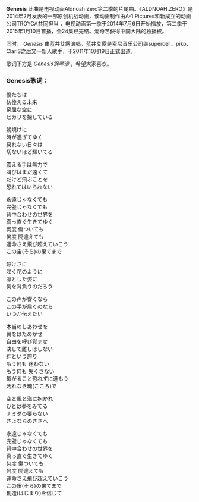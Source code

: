 

**Genesis** 此曲是电视动画Aldnoah
Zero第二季的片尾曲。《ALDNOAH.ZERO》是2014年2月发表的一部原创机战动画，该动画制作由A-1
Pictures和新成立的动画公司TROYCA共同担当
，电视动画第一季于2014年7月6日开始播放，第二季于2015年1月10日首播，全24集已完结。爱奇艺获得中国大陆的独播权。

同时， _Genesis_
由蓝井艾露演唱。蓝井艾露是索尼音乐公司继supercell、piko、ClariS之后又一新人歌手，于2011年10月19日正式出道。

歌词下方是 _Genesis钢琴谱_ ，希望大家喜欢。

### Genesis歌词：

僕たちは  
彷徨える未来  
窮屈な空に  
ヒカリを探している

朝焼けに  
時が過ぎてゆく  
戻れない日々は  
切ないほど輝いてる

震える手は無力で  
叫びはまだ遠くて  
だけど飛ぶことを  
恐れてはいられない

永遠じゃなくても  
完璧じゃなくても  
背中合わせの世界を  
真っ直ぐ生きてゆく  
何度 傷ついても  
何度 間違えても  
運命さえ飛び超えていこう  
この宙(そら)の果てまで

静けさに  
咲く花のように  
凛とした姿に  
何を背負うのだろう

この声が響くなら  
この手が届くのなら  
いつか伝えたい

本当のしあわせを  
翼をはためかせ  
自由を呼び覚ませ  
決して離しはしない  
絆という誇り  
もう何も 迷わない  
もう何も 失くさない  
繋がること恐れずに進もう  
汚れなき魂(こころ)で

空と風と海に抱かれ  
ひとは夢をみてる  
ナミダの要らない  
さよならのさきへ

永遠じゃなくても  
完璧じゃなくても  
背中合わせの世界を  
真っ直ぐ生きてゆく  
何度 傷ついても  
何度 間違えても  
運命さえ飛び超えていこう  
この宙(そら)の果てまで  
創造(はじまり)を信じて

